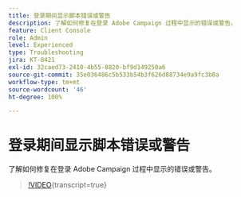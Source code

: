 ```yaml
---
title: 登录期间显示脚本错误或警告
description: 了解如何修复在登录 Adobe Campaign 过程中显示的错误或警告。
feature: Client Console
role: Admin
level: Experienced
type: Troubleshooting
jira: KT-8421
exl-id: 32caed73-2410-4b55-8820-bf9d149250a6
source-git-commit: 35e036486c5b533b54b3f626d88734e9a9fc3b8a
workflow-type: tm+mt
source-wordcount: '46'
ht-degree: 100%

---
```


# 登录期间显示脚本错误或警告

了解如何修复在登录 Adobe Campaign 过程中显示的错误或警告。

>[!VIDEO](https://video.tv.adobe.com/v/335975?quality=12&learn=on){transcript=true}
